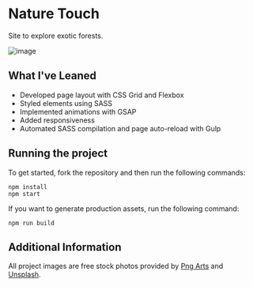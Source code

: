 # Nature Touch

Site to explore exotic forests.

![image](https://user-images.githubusercontent.com/12193814/84225212-f1747d80-aab4-11ea-898f-f05470a7b310.png)

## What I've Leaned

- Developed page layout with CSS Grid and Flexbox
- Styled elements using SASS
- Implemented animations with GSAP
- Added responsiveness
- Automated SASS compilation and page auto-reload with Gulp

## Running the project

To get started, fork the repository and then run the following commands:

    npm install
    npm start

If you want to generate production assets, run the following command:

    npm run build

## Additional Information

All project images are free stock photos provided by [Png Arts](https://www.pngarts.com/) and [Unsplash](https://unsplash.com/).
